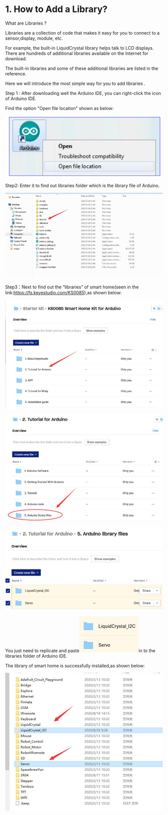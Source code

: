 # **1. How to Add a Library?**

What are Libraries ?

Libraries are a collection of code that makes it easy for you to connect to a sensor,display, module, etc. 

For example, the built-in LiquidCrystal library helps talk to LCD displays. There are hundreds of additional libraries available on the Internet for download. 

The built-in libraries and some of these additional libraries are listed in the reference.

Here we will introduce the most simple way for you to add libraries . 

Step 1 : After downloading well the Arduino IDE, you can right-click the icon of Arduino IDE. 

Find the option "Open file location" shown as below:

![image-20250416135402662](media/image-20250416135402662.png)

Step2: Enter it to find out libraries folder which is the library file of Arduino.

![image-20250416135514536](media/image-20250416135514536.png)

Step3：Next to find out the “libraries” of smart home(seen in the link:<https://fs.keyestudio.com/KS0085>),as shown below:

![image-20250416135707560](media/image-20250416135707560.png)

![image-20250416135728074](media/image-20250416135728074.png)

![image-20250416135741407](media/image-20250416135741407.png)





You just need to replicate and paste![image-20250416135911854](media/image-20250416135911854.png)in to the libraries folder of Arduino IDE.

The library of smart home is successfully installed,as shown below:

![image-20250416140059823](media/image-20250416140059823.png)


